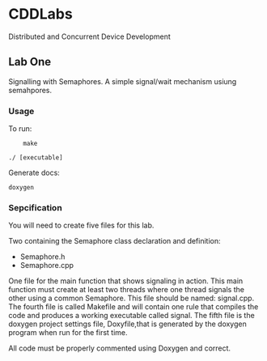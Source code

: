 # CDDLabs
Distributed and Concurrent Device Development

## Lab One
Signalling with Semaphores. A simple signal/wait mechanism usiung semahpores.

### Usage
To run:
        
        make
        
	./ [executable]
	
Generate docs: 
        
	doxygen


### Sepcification
You will need to create five files for this lab.

Two containing the Semaphore class declaration and definition: 
- Semaphore.h
- Semaphore.cpp

One file for the main function that shows signaling in action.  This main function must create at least two threads where one thread signals the other using a common Semaphore.  This file should be named: signal.cpp. The fourth file is called Makefile and will contain one rule that compiles the code and produces a working executable called signal. The fifth file is the doxygen project settings file, Doxyfile,that is generated by the doxygen program when run for the first time.

All code must be properly commented using Doxygen and correct.
